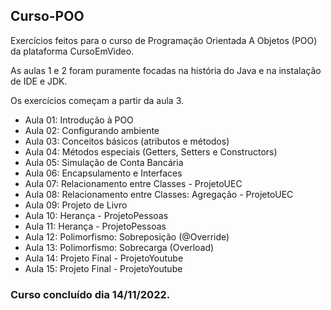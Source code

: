 ## Curso-POO

Exercícios feitos para o curso de Programação Orientada A Objetos (POO) da plataforma CursoEmVideo.

As aulas 1 e 2 foram puramente focadas na história do Java e na instalação de IDE e JDK.  

Os exercícios começam a partir da aula 3.

- Aula 01: Introdução à POO
- Aula 02: Configurando ambiente
- Aula 03: Conceitos básicos (atributos e métodos)
- Aula 04: Métodos especiais (Getters, Setters e Constructors)
- Aula 05: Simulação de Conta Bancária
- Aula 06: Encapsulamento e Interfaces
- Aula 07: Relacionamento entre Classes - ProjetoUEC
- Aula 08: Relacionamento entre Classes: Agregação - ProjetoUEC
- Aula 09: Projeto de Livro
- Aula 10: Herança - ProjetoPessoas
- Aula 11: Herança - ProjetoPessoas
- Aula 12: Polimorfismo: Sobreposição (@Override)
- Aula 13: Polimorfismo: Sobrecarga (Overload)
- Aula 14: Projeto Final - ProjetoYoutube
- Aula 15: Projeto Final - ProjetoYoutube

<h3><b>Curso concluído dia 14/11/2022. </h3>
